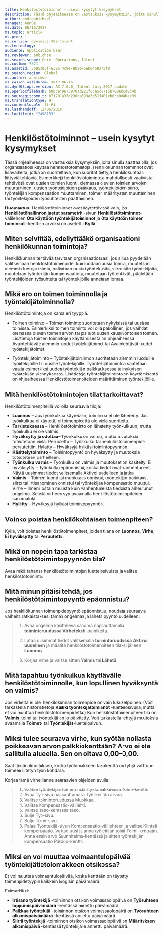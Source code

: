 ```yaml
---
title: Henkilöstötoiminnot – usein kysytyt kysymykset
description: Tässä ohjeaiheessa on vastauksia kysymyksiin, joita sinulla saattaa olla, jos organisaatiosi käyttää henkilöstötoimintoja. Henkilökunnan toiminnot ovat lisävaiheita, jotka on suoritettava, kun suoritat tiettyjä henkilökuntaan liittyviä tehtäviä.
author: andreabichsel
manager: AnnBe
ms.date: 06/16/2017
ms.topic: article
ms.prod: ''
ms.service: dynamics-365-talent
ms.technology: ''
audience: Application User
ms.reviewer: anbichse
ms.search.scope: Core, Operations, Talent
ms.custom: 7521
ms.assetid: 3b953d5f-6325-4c9e-8b9b-6ab0458a73f8
ms.search.region: Global
ms.author: anbichse
ms.search.validFrom: 2017-06-16
ms.dyn365.ops.version: AX 7.0.0, Talent July 2017 update
ms.openlocfilehash: b0bcef9673970ad921f6ca5c6715b7086bcd8c4b
ms.sourcegitcommit: 871707a3fd236da693a3d51f401eb0cb9d4bae39
ms.translationtype: HT
ms.contentlocale: fi-FI
ms.lasthandoff: 12/06/2019
ms.locfileid: "2898153"
---
```

# <a name="personnel-actions-faq"></a>Henkilöstötoiminnot – usein kysytyt kysymykset

Tässä ohjeaiheessa on vastauksia kysymyksiin, joita sinulla saattaa olla, jos organisaatiosi käyttää henkilöstötoimintoja. Henkilökunnan toiminnot ovat lisävaiheita, jotka on suoritettava, kun suoritat tiettyjä henkilökuntaan liittyviä tehtäviä. Esimerkkejä henkilöstötoimintoja mahdollisesti vaativista tehtävistä ovat uusien toimien luonti, olemassa olevien toimien arvojen muuttaminen, uusien työntekijöiden palkkaus, työntekijöiden siirto, työntekijän kompensaation muuttaminen, toimen määritysten muuttaminen tai työntekijöiden työsuhteiden päättäminen.

**Huomautus:** Henkilöstötoiminnot ovat käytettävissä vain, jos **Henkilöstöhallinnon jaetut parametrit** -sivun **Henkilöstötoiminnot**-välilehden **Ota käyttöön työntekijätoiminnot** ja **Ota käyttöön toimen toiminnot** -kenttien arvoksi on asetettu **Kyllä**. 

## <a name="how-can-i-tell-if-my-organization-requires-personnel-actions"></a>Miten selvittää, edellyttääkö organisaationi henkilökunnan toimintoja?
Henkilökunnan tehtävää tarvitaan organisaatiossasi, jos sinua pyydetään valitsemaan henkilöstötoimenpide, kun luodaan uusia toimia, muutetaan aiemmin luotuja toimia, palkataan uusia työntekijöitä, siirretään työntekijöitä, muutetaan työntekijän kompensaatiota, muutetaan työtehtävät, päätetään työntekijöiden työsuhteita tai työntekijöille annetaan lomaa. 

## <a name="what-is-the-difference-between-a-position-action-and-a-worker-action"></a>Mikä ero on toimen toiminnolla ja työntekijätoiminnolla?
Henkilöstötoimintoja on kahta eri tyyppiä.

- Toimen toiminto – Toimen toiminto suoritetaan nykyisissä tai uusissa toimissa. Esimerkiksi toimen toiminto voi olla pakollinen, jos vaihdat olemassa olevan toimen arvon tai jos luot uuden kausiluontoisen toimen. Lisätietoja toimen toimintojen käyttämisestä on ohjeaiheessa Avaintehtävät: aiemmin luodut työtekijätoimet tai Avaintehtävät: uudet työntekijätoimet.

- Työntekijätoiminto – Työntekijätoiminnon suoritetaan aiemmin luoduille työntekijöille tai uusille työntekijöille. Työntekijätoimintoa saatetaan vaatia esimerkiksi uuden työntekijän palkkauksessa tai nykyisen työntekijän ylennyksessä. Lisätietoja työntekijätoimintojen käyttämisestä on ohjeaiheessa Henkilöstötoimenpiteiden määrittäminen työntekijöille.

## <a name="what-do-the-statuses-of-the-personnel-actions-mean"></a>Mitä henkilöstötoimintojen tilat tarkoittavat?
Henkilöstötoimenpiteillä voi olla seuraavia tiloja:

- **Luonnos** – Jos työnkulkua käytetään, toimintoa ei ole lähetetty. Jos työnkulkua ei käytetä, ei toimenpidettä ole vielä suoritettu.
- **Tarkistuksessa** – Henkilöstötoiminto on lähetetty työnkulkuun, mutta työnkulku ei ole valmis.
- **Hyväksytty ja odottaa**– Työnkulku on valmis, mutta muutoksia toteutetaan vielä. Peruutettu – Työnkulku tai henkilöstötoimenpide peruutettiin. Hylätty – Hyväksyjä hylkäsi toimintopyynnön.
- **Käsittelytoiminto** – Toimintopyyntö on hyväksytty ja muutoksia toteutetaan parhaillaan.
- **Työnkulku valmis** – Työnkulku on valmis ja muutokset on käsitelty. Ei hyväksytty – Työnkulku epäonnistui, koska tiedot ovat vanhentuneet. Näytä uusimmat tiedot valitsemalla Aktivoi uudelleen ja jatka
- **Valmis** – Toimen luonti tai muokkaus onnistui, työntekijän palkkaus, siirto tai irtisanominen onnistui tai työntekijän kompensaatio muuttui. Virhe – Ilmeni jostain muusta kuin vanhentuneista tiedoista aiheutunut ongelma. Selvitä virheen syy avaamalla henkilöstötoimenpiteiden sanomaloki.
- **Hylätty** – Hyväksyjä hylkäsi toimintopyynnön.

## <a name="can-i-delete-a-personnel-action"></a>Voinko poistaa henkilökohtaisen toimenpiteen?
Kyllä, voit poistaa henkilöstötoimenpiteet, joiden tilana on **Luonnos**, **Virhe**, **Ei hyväksytty** tai **Peruutettu**.

## <a name="what-is-the-fastest-way-to-check-the-status-of-a-personnel-action-request"></a>Mikä on nopein tapa tarkistaa henkilöstötoimintopyynnön tila?
Avaa mikä tahansa henkilöstötoimintojen luettelosivuista ja valitse henkilöstötoiminto.

## <a name="what-should-i-do-if-a-personnel-action-request-fails"></a>Mitä minun pitäisi tehdä, jos henkilöstötoimintopyyntö epäonnistuu?
Jos henkilökunnan toimenpidepyyntö epäonnistuu, noudata seuraavia vaiheita ratkaistaksesi tämän ongelman ja lähetä pyyntö uudelleen:

> 1. Avaa ongelma käsittelevä sanoma napsauttamalla **toimintoruudussa** **Virheteksti**-painiketta.
> 
> 2. Lataa uusimmat tiedot valitsemalla **toimintoruudussa** **Aktivoi uudelleen** ja määritä henkilöstötoimenpiteen tilaksi jälleen **Luonnos**.
> 
> 3. Korjaa virhe ja valitse sitten **Valmis** tai **Lähetä**.

## <a name="what-happens-to-a-personnel-action-that-uses-workflow-when-the-final-approval-is-completed"></a>Mitä tapahtuu työnkulkua käyttävälle henkilöstötoiminnolle, kun lopullinen hyväksyntä on valmis?
Jos virheitä ei ole, henkilökunnan toimenpide on vain lukukelpoinen. (Voit tarkastella historiatietoja **Kaikki työntekijätoiminnot** -luettelosivulla, mutta et voi muuttaa henkilöstötoimenpidettä.) Kun henkilöstötoimenpiteen tila on **Valmis**, toimi tai työntekijä on jo päivitetty. Voit tarkastella tehtyjä muutoksia avaamalla **Toimet**- tai **Työntekijät**-luettelosivun.

## <a name="why-do-i-receive-the-following-error-when-i-enter-a-non-zero-value-in-the-pay-rate-field-the-value-is-out-of-its-valid-range--it-much-be-between-000-and-000"></a>Miksi tulee seuraava virhe, kun syötän nollasta poikkeavan arvon palkkiokenttään? Arvo ei ole sallitulla alueella. Sen on oltava 0,00–0,00.
Saat tämän ilmoituksen, koska työlomakkeen tasokenttä on tyhjä valittuun toimeen liitetyn työn kohdalla.

Korjaa tämä virhetilanne seuraavien ohjeiden avulla:

> 1. Valitse työntekijän toimen määrityslomakkeessa Toimi-kenttä.  
> 2. Avaa Työ-sivu napsauttamalla Työ-kentän arvoa.
> 3. Valitse toimintoruudussa Muokkaa.
> 4. Valitse Kompensaatio-välilehti.
> 5. Valitse Taso-kentässä taso.
> 6. Sulje Työ-sivu.
> 7. Sulje Toimi-sivu.
> 8. Palaa Työntekijä-sivun Kompensaatio-välilehteen ja valitse Kiinteä kompensaatio.  Valitse uusi ja anna työtekijän toimi Toimi-kenttään.  Anna ensin arvo Suunnitelma-kentässä ja sitten työntekijän kompensaatio Palkkio-kenttä.

## <a name="why-cant-i-change-the-effective-date-in-the-header-of-the-worker-action-form"></a>Miksi en voi muuttaa voimaantulopäivää työntekijätietolomakkeen otsikossa?
Et voi muuttaa voimaantulopäivää, koska kenttään on täytetty toimenpidetyypin kaikkein loogisin päivämäärä.

Esimerkiksi:

- **Irtisano työntekijä** -toiminnon otsikon voimassaolopäivä on **Työsuhteen loppumispäivämäärä** -kentässä annettu päivämäärä.
- **Palkkaa työntekijä** -toiminnon otsikon voimassaolopäivä on **Työsuhteen alkamispäivämäärä** -kentässä annettu päivämäärä.
- **Siirrä työntekijä** -toiminnon otsikon voimassaolopäivä on **Määrityksen alkamispäivä** -kentässä työntekijälle annettu päivämäärä.

